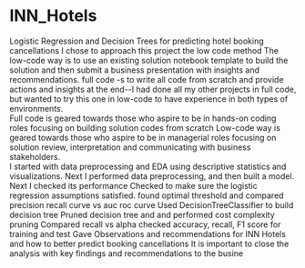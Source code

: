 # INN_Hotels
Logistic Regression and Decision Trees for predicting hotel booking cancellations
I chose to approach this project the low code method
The low-code way is to use an existing solution notebook template to build the solution and then submit a business presentation with insights and recommendations.
full code -s to write all code from scratch and provide actions and insights at the end--I had done all my other projects in full code, but wanted to try this one in low-code to have experience in both types of environments.  
Full code is geared towards those who aspire to be in hands-on coding roles focusing on building solution codes from scratch
Low-code way is geared towards those who aspire to be in managerial roles focusing on solution review, interpretation and communicating with business stakeholders.  
I started with data preprocessing and EDA using descriptive statistics and visualizations.
Next I performed data preprocessing, and then built a model.
Next I checked its performance
Checked to make sure the logistic regression assumptions satisfied.
found optimal threshold and compared precision recall curve vs auc roc curve
Used DecisionTreeClassifier to build decision tree
Pruned decision tree and and performed cost complexity pruning
Compared recall vs alpha 
checked accuracy, recall, F1 score for training and test
Gave Observations and recommendations for INN Hotels and how to better predict booking cancellations
It is important to close the analysis with key findings and recommendations to the busine
